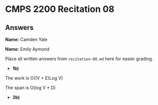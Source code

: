# CMPS 2200 Recitation 08

## Answers

**Name:**   Camden Yale

**Name:**   Emily Aymond


Place all written answers from `recitation-08.md` here for easier grading.



- **1b)**
  
The work is O((V + E)Log V)   

The span is O(log V * D)


- **2b)**

